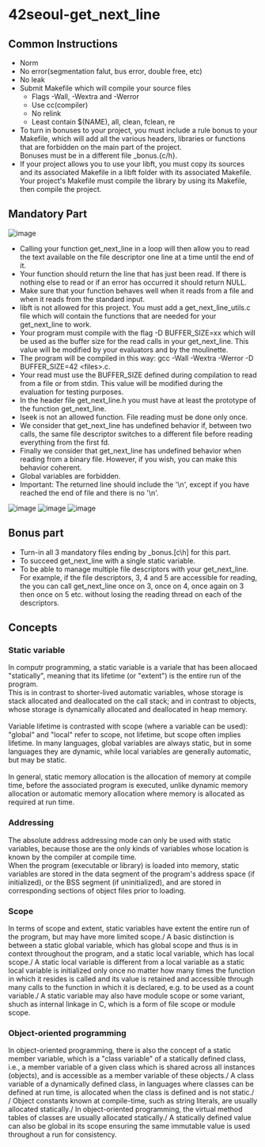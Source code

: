 # 42seoul-get_next_line
## Common Instructions
- Norm
- No error(segmentation falut, bus error, double free, etc)
- No leak
- Submit Makefile which will compile your source files
  - Flags -Wall, -Wextra and -Werror
  - Use cc(compiler)
  - No relink
  - Least contain $(NAME), all, clean, fclean, re
- To turn in bonuses to your project, you must include a rule bonus to your Makefile, which will add all the various headers, libraries or functions that are forbidden on the main part of the project.\
Bonuses must be in a different file _bonus.{c/h}.
- If your project allows you to use your libft, you must copy its sources and its associated Makefile in a libft folder with its associated Makefile. Your project's Makefile must compile the library by using its Makefile, then compile the project.

## Mandatory Part
![image](https://user-images.githubusercontent.com/74703501/143185646-01e671d9-62d7-49ab-bc9e-838746b12262.png)
- Calling your function get_next_line in a loop will then allow you to read the text available on the file descriptor one line at a time until the end of it.
- Your function should return the line that has just been read. If there is nothing else to read or if an error has occurred it should return NULL.
- Make sure that your function behaves well when it reads from a file and when it reads from the standard input.
- libft is not allowed for this project. You must add a get_next_line_utils.c file which will contain the functions that are needed for your get_next_line to work.
- Your program must compile with the flag -D BUFFER_SIZE=xx which will be used as the buffer size for the read calls in your get_next_line. This value will be modified by your evaluators and by the moulinette.
- The program will be compiled in this way:
gcc -Wall -Wextra -Werror -D BUFFER_SIZE=42 \<files>.c.
- Your read must use the BUFFER_SIZE defined during compilation to read from a file or from stdin. This value will be modified during the evaluation for testing purposes.
- In the header file get_next_line.h you must have at least the prototype of the function get_next_line.
- lseek is not an allowed function. File reading must be done only once.
- We consider that get_next_line has undefined behavior if, between two calls, the same file descriptor switches to a different file before reading everything from the first fd.
- Finally we consider that get_next_line has undefined behavior when reading from a binary file. However, if you wish, you can make this behavior coherent.
- Global variables are forbidden.
- Important: The returned line should include the '\n', except if you have reached the end of file and there is no '\n'.

![image](https://user-images.githubusercontent.com/74703501/143991904-d387107e-9419-45cf-bb97-bc76fd664890.png)
![image](https://user-images.githubusercontent.com/74703501/143992016-643a8ab8-22bc-4dd1-8e82-995073fa0436.png)
![image](https://user-images.githubusercontent.com/74703501/143992066-89465e2c-3cd7-4dad-a212-b8eff5f58480.png)

## Bonus part
- Turn-in all 3 mandatory files ending by _bonus.[c\h] for this part.
- To succeed get_next_line with a single static variable.
- To be able to manage multiple file descriptors with your get_next_line. For example, if the file descriptors, 3, 4 and 5 are accessible for reading, the you can call get_next_line once on 3, once on 4, once again on 3 then once on 5 etc. without losing the reading thread on each of the descriptors.

## Concepts
### Static variable
In computr programming, a static variable is a variale that has been allocaed "statically", meaning that its lifetime (or "extent") is the entire run of the program.\
This is in contrast to shorter-lived automatic variables, whose storage is stack allocated and deallocated on the call stack; and in contrast to objects, whose storage is dynamically allocated and deallocated in heap memory.\
\
Variable lifetime is contrasted with scope (where a variable can be used): "global" and "local" refer to scope, not lifetime, but scope often implies lifetime. In many languages, global variables are always static, but in some languages they are dynamic, while local variables are generally automatic, but may be static.\
\
In general, static memory allocation is the allocation of memory at compile time, before the associated program is executed, unlike dynamic memory allocation or automatic memory allocation where memory is allocated as required at run time.

### Addressing
The absolute address addressing mode can only be used with static variables, because those are the only kinds of variables whose location is known by the compiler at compile time.\
When the program (executable or library) is loaded into memory, static variables are stored in the data segment of the program's address space (if initialized), or the BSS segment (if uninitialized), and are stored in corresponding sections of object files prior to loading.

### Scope
In terms of scope and extent, static variables have extent the entire run of the program, but may have more limited scope./
A basic distinction is between a static global variable, which has global scope and thus is in context throughout the program, and a static local variable, which has local scope./
A static local variable is different from a local variable as a static local variable is initialized only once no matter how many times the function in which it resides is called and its value is retained and accessible through many calls to the function in which it is declared, e.g. to be used as a count variable./
A static variable may also have module scope or some variant, shuch as internal linkage in C, which is a form of file scope or module scope.

### Object-oriented programming
In object-oriented programming, there is also the concept of a static member variable, which is a "class variable" of a statically defined class, i.e., a member variable of a given class which is shared across all instances (objects), and is accessible as a member variable of these objects./
A class variable of a dynamically defined class, in languages where classes can be defined at run time, is allocated when the class is defined and is not static./
/
Object constants known at compile-time, such as string literals, are usually allocated statically./
In object-oriented programming, the virtual method tables of classes are usually allocated statically./
A statically defined value can also be global in its scope ensuring the same immutable value is used throughout a run for consistency.
